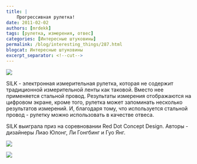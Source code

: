 ```yaml
---
title: |
    Прогрессивная рулетка!
date: 2011-02-02
authors: [mrdekk]
tags: [рулетка, измерения, отвес]
categories: [Интересные штуковины]
permalink: /blog/interesting_things/287.html
blogcat: Интересные штуковины
excerpt_separator: <!--cut-->
---
```



![](http://itw66.ru/uploads/images/00/00/01/2011/02/02/3414e1.jpg)


SILK - электронная измерительная рулетка, которая не содержит традиционной измерительной ленты как таковой. Вместо нее применяется стальной провод. Результаты измерения отображаются на цифровом экране, кроме того, рулетка может запоминать несколько результатов измерений. И, благодаря тому, что используется стальной провод - рулетку можно использовать в качестве отвеса.

SILK выиграла приз на соревновании Red Dot Concept Design. Авторы - дизайнеры Лиао Юлонг, Ли Гонгбинг и Гуо Янг.


![](http://itw66.ru/uploads/images/00/00/01/2011/02/02/9d94eb.png)


![](http://itw66.ru/uploads/images/00/00/01/2011/02/02/be8623.png)

